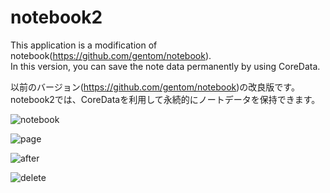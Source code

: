 # notebook2
This application is a modification of notebook(https://github.com/gentom/notebook).  
In this version, you can save the note data permanently by using CoreData.    

以前のバージョン(https://github.com/gentom/notebook)の改良版です。  
notebook2では、CoreDataを利用して永続的にノートデータを保持できます。

![notebook](https://github.com/gentom/notebook2/blob/master/images/notebook.png)  

![page](https://github.com/gentom/notebook2/blob/master/images/page.png)

![after](https://github.com/gentom/notebook2/blob/master/images/after.png)

![delete](https://github.com/gentom/notebook2/blob/master/images/delete.png)